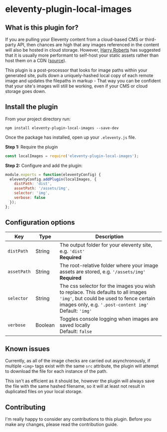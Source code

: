# eleventy-plugin-local-images

## What is this plugin for?
If you are pulling your Eleventy content from a cloud-based CMS or third-party API, then chances are high that any images referenced in the content will also be hosted in cloud storage. However, [Harry Roberts](https://twitter.com/@csswizardry) has suggested that it is usually more performant to self-host your static assets rather than host them on a CDN ([source](https://csswizardry.com/2019/05/self-host-your-static-assets/)).

This plugin is a post-processor that looks for image paths within your generated site, pulls down a uniquely-hashed local copy of each remote image and updates the filepaths in markup - That way you can be confident that your site's images will still be working, even if your CMS or cloud storage goes down.


## Install the plugin

From your project directory run:
```
npm install eleventy-plugin-local-images --save-dev
```
Once the package has installed, open up your `.eleventy.js` file.

__Step 1:__ Require the plugin

```js
const localImages = require('eleventy-plugin-local-images');
```

__Step 2:__ Configure and add the plugin:

```js
module.exports = function(eleventyConfig) {
  eleventyConfig.addPlugin(localImages, {
    distPath: 'dist',
    assetPath: '/assets/img',
    selector: 'img',
    verbose: false
  });
};
```

## Configuration options

| Key | Type | Description |
|--|--|--|
| `distPath` | String | The output folder for your eleventy site, e.g. `'dist'`<br>__Required__ |
| `assetPath` | String | The root-relative folder where your image assets are stored, e.g. `'/assets/img'`<br>__Required__ |
| `selector` | String | The css selector for the images you wish to replace. This defaults to all images `'img'`, but could be used to fence certain images only, e.g. `'.post-content img'`<br>Default: `'img'` |
| `verbose` | Boolean | Toggles console logging when images are saved locally<br>Default: `false` |

## Known issues

Currently, as all of the image checks are carried out asynchronously, if multiple `<img>` tags exist with the same `src` attribute, the plugin will attempt to download the file for each instance of the path. 

This isn't as efficient as it should be, however the plugin will always save the file with the same hashed filename, so it will at least not result in duplicated files on your local storage.

## Contributing

I'm really happy to consider any contributions to this plugin. Before you make any changes, please read the contribution guide.
